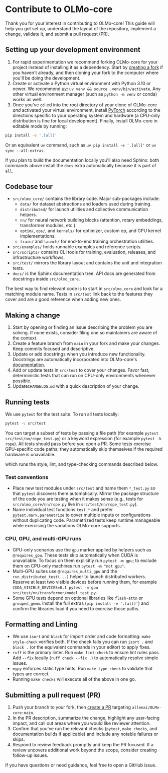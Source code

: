 # Contribute to OLMo-core

Thank you for your interest in contributing to OLMo-core! This guide will help you get set up, understand the layout of the repository, implement a change, validate it, and submit a pull request (PR).

## Setting up your development environment

1. For rapid experimentation we recommend forking OLMo-core for your project instead of installing it as a dependency. Start by [creating a fork](https://github.com/allenai/OLMo-core/fork) if you haven't already, and then cloning your fork to the computer where you'll be doing the development.
2. Create or activate a Python virtual environment with Python 3.10 or newer. We recommend [uv](https://docs.astral.sh/uv/): `uv venv && source .venv/bin/activate`. Any other virtual environment manager (such as `python -m venv` or conda) works as well.
3. Once you've `cd`-ed into the root directory of your clone of OLMo-core *and* activated your virtual environment, install [PyTorch](https://pytorch.org) according to the directions specific to your operating system and hardware (a CPU-only distribution is fine for local development). Finally, install OLMo-core in editable mode by running:

```bash
pip install -e '.[all]'
```

Or an equivalent `uv` command, such as `uv pip install -e '.[all]'` or `uv sync --all-extras`.

If you plan to build the documentation locally you'll also need Sphinx: both commands above install the `docs` extra automatically because it is part of `all`.

## Codebase tour

- `src/olmo_core/` contains the library code. Major sub-packages include:
  - `data/` for dataset abstractions and loaders used during training.
  - `distributed/` for launch utilities and collective communication helpers.
  - `nn/` for neural network building blocks (attention, rotary embeddings, transformer modules, etc.).
  - `optim/`, `ops/`, and `kernels/` for optimizer, custom op, and GPU kernel implementations.
  - `train/` and `launch/` for end-to-end training orchestration utilities.
- `src/examples/` holds runnable examples and reference scripts.
- `src/scripts/` contains CLI tools for training, evaluation, releases, and infrastructure workflows.
- `src/test/` mirrors the library layout and contains the unit and integration tests.
- `docs/` is the Sphinx documentation tree. API docs are generated from docstrings inside `src/olmo_core`.

The best way to find relevant code is to start in `src/olmo_core` and look for a matching module name. Tests in `src/test` link back to the features they cover and are a good reference when adding new ones.

## Making a change

1. Start by opening or finding an issue describing the problem you are solving. If none exists, consider filing one so maintainers are aware of the context.
2. Create a feature branch from `main` in your fork and make your changes. Keep commits focused and descriptive.
3. Update or add docstrings when you introduce new functionality. Docstrings are automatically incorporated into OLMo-core's [documentation](https://olmo-core.readthedocs.io/en/latest/overview/introduction.html).
4. Add or update tests in `src/test` to cover your changes. Favor fast, deterministic tests that can run on CPU-only environments whenever possible.
5. Update`CHANGELOG.md` with a quick description of your change.

## Running tests

We use `pytest` for the test suite. To run all tests locally:

```bash
pytest -v src/test
```

You can target a subset of tests by passing a file path (for example `pytest src/test/nn/rope_test.py`) or a keyword expression (for example `pytest -k rope`). All tests should pass before you open a PR. Some tests exercise GPU-specific code paths; they automatically skip themselves if the required hardware is unavailable.

which runs the style, lint, and type-checking commands described below.

### Test conventions

- Place new test modules under `src/test` and name them `*_test.py` so that `pytest` discovers them automatically. Mirror the package structure of the code you are testing when it makes sense (e.g., tests for `src/olmo_core/nn/rope.py` live in `src/test/nn/rope_test.py`).
- Name individual test functions `test_*` and prefer `pytest.mark.parametrize` to cover multiple inputs or configurations without duplicating code. Parametrized tests keep runtime manageable while exercising the variations OLMo-core supports.

### CPU, GPU, and multi-GPU runs

- GPU-only scenarios use the `gpu` marker applied by helpers such as `@requires_gpu`. These tests skip automatically when CUDA is unavailable. To focus on them explicitly run `pytest -m gpu`; to exclude them on CPU-only machines run `pytest -m "not gpu"`.
- Multi-GPU suites use `@requires_multi_gpu` and the `run_distributed_test(...)` helper to launch distributed workers. Reserve at least two visible devices before running them, for example `CUDA_VISIBLE_DEVICES=0,1 pytest -m gpu src/test/nn/transformer/model_test.py`.
- Some GPU tests depend on optional libraries like `flash-attn` or `grouped_gemm`. Install the full extras (`pip install -e '.[all]'`) and confirm the libraries load if you need to exercise those paths.

## Formatting and Linting

- We use `isort` and `black` for import order and code formatting: `make style-check` verifies both. If the check fails you can run `isort .` and `black .` (or the equivalent commands in your editor) to apply fixes.
- `ruff` is the primary linter. Run `make lint-check` to ensure lint rules pass. Add `--fix` locally (`ruff check --fix .`) to automatically resolve simple issues.
- `mypy` enforces static type hints. Run `make type-check` to validate that types are correct.
- Running `make checks` will execute all of the above in one go.

## Submitting a pull request (PR)

1. Push your branch to your fork, then [create a PR](https://docs.github.com/en/pull-requests/collaborating-with-pull-requests/proposing-changes-to-your-work-with-pull-requests/creating-a-pull-request-from-a-fork) targeting `allenai/OLMo-core:main`.
2. In the PR description, summarize the change, highlight any user-facing impact, and call out areas where you would like reviewer attention.
3. Confirm that you've run the relevant checks (`pytest`, `make checks`, and documentation builds if applicable) and include any notable failures or skips.
4. Respond to review feedback promptly and keep the PR focused. If a review uncovers additional work beyond the scope, consider creating follow-up issues.

If you have questions or need guidance, feel free to open a GitHub issue.

